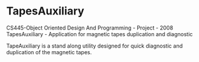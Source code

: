 # TapesAuxiliary
CS445-Object Oriented Design And Programming - Project - 2008
TapesAuxiliary - Application for magnetic tapes duplication and diagnostic

TapeAuxiliary is a stand along utility designed for quick diagnostic and duplication of the magnetic tapes. 
